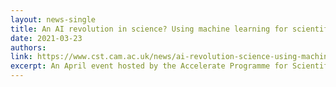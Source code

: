 ```yaml
---
layout: news-single
title: An AI revolution in science? Using machine learning for scientific discovery
date: 2021-03-23
authors:
link: https://www.cst.cam.ac.uk/news/ai-revolution-science-using-machine-learning-scientific-discovery
excerpt: An April event hosted by the Accelerate Programme for Scientific Discovery here will explore how AI can help advance the frontiers of science and how researchers can benefit from using AI in their work.
---
```

